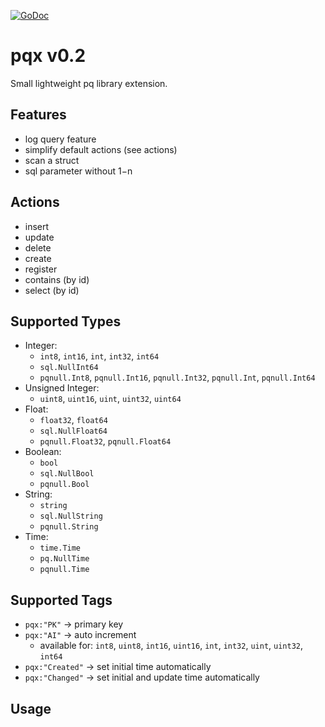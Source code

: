 [![GoDoc](https://godoc.org/github.com/mleuth/pqlib?status.svg)](https://godoc.org/github.com/mleuth/pqlib)

# pqx v0.2
Small lightweight pq library extension. 

## Features
- log query feature
- simplify default actions (see actions)
- scan a struct 
- sql parameter without $1-$n

## Actions
- insert
- update
- delete
- create
- register
- contains (by id)
- select (by id)

## Supported Types
- Integer:
  - `int8`, `int16`, `int`, `int32`, `int64`
  - `sql.NullInt64` 
  - `pqnull.Int8`,  `pqnull.Int16`, `pqnull.Int32`, `pqnull.Int`, `pqnull.Int64`
- Unsigned Integer:
  - `uint8`, `uint16`, `uint`, `uint32`, `uint64`
- Float:
  - `float32`, `float64`
  - `sql.NullFloat64`
  - `pqnull.Float32`, `pqnull.Float64`
- Boolean:
  - `bool`
  - `sql.NullBool`
  - `pqnull.Bool`
- String:
  - `string`
  - `sql.NullString`
  - `pqnull.String`
- Time:
  - `time.Time`
  - `pq.NullTime`
  - `pqnull.Time`

## Supported Tags
- `pqx:"PK"` -> primary key
- `pqx:"AI"` -> auto increment
    - available for: `int8`, `uint8`, `int16`, `uint16`, `int`, `int32`, `uint`, `uint32`, `int64`
- `pqx:"Created"` -> set initial time automatically
- `pqx:"Changed"` -> set initial and update time automatically

## Usage
```go


```